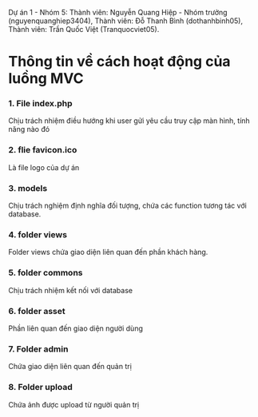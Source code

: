 Dự án 1 - Nhóm 5: 
Thành viên: Nguyễn Quang Hiệp - Nhóm trưởng (nguyenquanghiep3404),
Thành viên: Đỗ Thanh Bình (dothanhbinh05),
Thành viên: Trần Quốc Việt (Tranquocviet05).
# Thông tin về cách hoạt động của luồng MVC 

### 1. File index.php
Chịu trách nhiệm điều hướng khi user gửi yêu cầu truy cập màn hình, tính năng nào đó

### 2. flie favicon.ico 
Là file logo của dự án 

### 3. models
Chịu trách nghiệm định nghĩa đối tượng, chứa các function tương tác với database.

### 4. folder views
Folder views chứa giao diện liên quan đến phần khách hàng.

### 5. folder commons 
Chịu trách nhiệm kết nối với database

### 6. folder asset
Phần liên quan đến giao diện người dùng

### 7. Folder admin
Chứa giao diện liên quan đến quản trị

### 8. Folder upload 
Chứa ảnh được upload từ người quản trị

